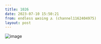 ```yaml
---
title: 1026
date: 2023-07-10 15:50:21
from: endless шизing ⍼ (channel1162404975)
layout: post
---
```


![image](photos/photo_113@10-07-2023_15-50-21.jpg)


